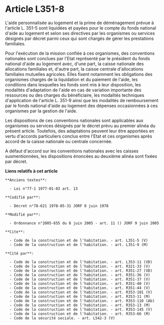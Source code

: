 # Article L351-8

L'aide personnalisée au logement et la prime de déménagement prévue à l'article L. 351-5 sont liquidées et payées pour le
compte du fonds national d'aide au logement et selon ses directives par les organismes ou services désignés par décret parmi
ceux qui sont chargés de gérer les prestations familiales.

Pour l'exécution de la mission confiée à ces organismes, des conventions nationales sont conclues par l'Etat représenté par
le président du fonds national d'aide au logement avec, d'une part, la caisse nationale des allocations familiales et,
d'autre part, la caisse centrale d'allocations familiales mutuelles agricoles. Elles fixent notamment les obligations des
organismes chargés de la liquidation et du paiement de l'aide, les conditions dans lesquelles les fonds sont mis à leur
disposition, les modalités d'adaptation de l'aide en cas de variation importante des ressources ou des charges du
bénéficiaire, les modalités techniques d'application de l'article L. 351-9 ainsi que les modalités de remboursement par le
fonds national d'aide au logement des dépenses occasionnées à ces organismes par la gestion de l'aide.

Les dispositions de ces conventions nationales sont applicables aux organismes ou services désignés par le décret prévu au
premier alinéa du présent article. Toutefois, des adaptations peuvent leur être apportées en vertu d'accords particuliers
conclus entre l'Etat et ces organismes après accord de la caisse nationale ou centrale concernée.

A défaut d'accord sur les conventions nationales avec les caisses susmentionnées, les dispositions énoncées au deuxième
alinéa sont fixées par décret.

**Liens relatifs à cet article**

	**Anciens textes**:

	  - Loi n°77-1 1977-01-03 art. 13

	**Codifié par**:

	  - Décret n°78-621 1978-05-31 JORF 8 juin 1978

	**Modifié par**:

	  - Ordonnance n°2005-655 du 8 juin 2005 - art. 11 () JORF 9 juin 2005

	**Cite**:

	  - Code de la construction et de l'habitation. - art. L351-5 (V)
	  - Code de la construction et de l'habitation. - art. L351-9 (M)

	**Cité par**:

	  - Code de la construction et de l'habitation. - art. L353-11 (VD)
	  - Code de la construction et de l'habitation. - art. R321-33 (V)
	  - Code de la construction et de l'habitation. - art. R351-27 (VD)
	  - Code de la construction et de l'habitation. - art. R351-36 (V)
	  - Code de la construction et de l'habitation. - art. R351-37 (V)
	  - Code de la construction et de l'habitation. - art. R351-40 (V)
	  - Code de la construction et de l'habitation. - art. R351-44 (V)
	  - Code de la construction et de l'habitation. - art. R353-101 (V)
	  - Code de la construction et de l'habitation. - art. R353-11 (M)
	  - Code de la construction et de l'habitation. - art. R353-110 (Ab)
	  - Code de la construction et de l'habitation. - art. R353-13 (M)
	  - Code de la construction et de l'habitation. - art. R353-145 (V)
	  - Code de la construction et de l'habitation. - art. R353-66 (M)
	  - Code de la sécurité sociale. - art. L542-3 (V)

